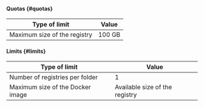 #### Quotas {#quotas}

| Type of limit | Value |
| ----- | ----- |
| Maximum size of the registry | 100 GB |

#### Limits {#limits}

| Type of limit | Value |
| ----- | ----- |
| Number of registries per folder | 1 |
| Maximum size of the Docker image | Available size of the registry |

